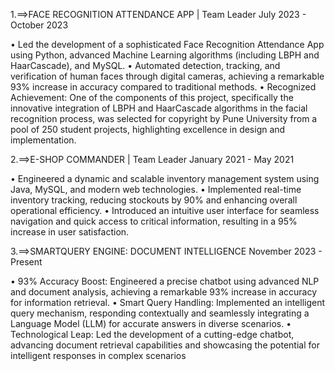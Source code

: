 1.==>FACE RECOGNITION ATTENDANCE APP | Team Leader
July 2023 - October 2023

• Led the development of a sophisticated Face Recognition Attendance
App using Python, advanced Machine Learning algorithms (including
LBPH and HaarCascade), and MySQL.
• Automated detection, tracking, and verification of human faces
through digital cameras, achieving a remarkable 93% increase in
accuracy compared to traditional methods.
• Recognized Achievement: One of the components of this project,
specifically the innovative integration of LBPH and HaarCascade
algorithms in the facial recognition process, was selected for
copyright by Pune University from a pool of 250 student projects,
highlighting excellence in design and implementation.


2.==>E-SHOP COMMANDER | Team Leader
January 2021 - May 2021

• Engineered a dynamic and scalable inventory management system
using Java, MySQL, and modern web technologies.
• Implemented real-time inventory tracking, reducing stockouts by
90% and enhancing overall operational efficiency.
• Introduced an intuitive user interface for seamless navigation and
quick access to critical information, resulting in a 95% increase in user
satisfaction.


3.==>SMARTQUERY ENGINE: DOCUMENT INTELLIGENCE
November 2023 - Present

• 93% Accuracy Boost: Engineered a precise chatbot using advanced
NLP and document analysis, achieving a remarkable 93% increase in
accuracy for information retrieval.
• Smart Query Handling: Implemented an intelligent query mechanism,
responding contextually and seamlessly integrating a Language
Model (LLM) for accurate answers in diverse scenarios.
• Technological Leap: Led the development of a cutting-edge chatbot,
advancing document retrieval capabilities and showcasing the
potential for intelligent responses in complex scenarios
